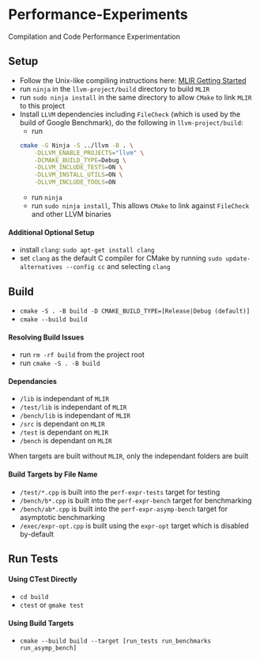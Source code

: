 # Performance-Experiments
Compilation and Code Performance Experimentation

## Setup
- Follow the Unix-like compiling instructions here: [MLIR Getting Started](https://mlir.llvm.org/getting_started/)
- run `ninja` in the `llvm-project/build` directory to build `MLIR`
- run `sudo ninja install` in the same directory to allow `CMake` to link `MLIR` to this project
- Install `LLVM` dependencies including `FileCheck` (which is used by the build of Google Benchmark), do the following in `llvm-project/build`:
    - run
    ```bash
    cmake -G Ninja -S ../llvm -B . \
        -DLLVM_ENABLE_PROJECTS="llvm" \
        -DCMAKE_BUILD_TYPE=Debug \
        -DLLVM_INCLUDE_TESTS=ON \
        -DLLVM_INSTALL_UTILS=ON \
        -DLLVM_INCLUDE_TOOLS=ON
    ```
    - run `ninja`
    - run `sudo ninja install`, This allows `CMake` to link against `FileCheck` and other LLVM binaries

#### Additional Optional Setup
- install `clang`: `sudo apt-get install clang`
- set `clang` as the default C compiler for CMake by running `sudo update-alternatives --config cc` and selecting `clang`

## Build
- `cmake -S . -B build -D CMAKE_BUILD_TYPE=[Release|Debug (default)]`
- `cmake --build build`

#### Resolving Build Issues
- run `rm -rf build` from the project root
- run `cmake -S . -B build`

#### Dependancies
- `/lib` is independant of `MLIR`
- `/test/lib` is independant of `MLIR`
- `/bench/lib` is independant of `MLIR`
- `/src` is dependant on `MLIR`
- `/test` is dependant on `MLIR`
- `/bench` is dependant on `MLIR`

When targets are built without `MLIR`, only the independant folders are built

#### Build Targets by File Name
- `/test/*.cpp` is built into the `perf-expr-tests` target for testing
- `/bench/b*.cpp` is built into the `perf-expr-bench` target for benchmarking
- `/bench/ab*.cpp` is built into the `perf-expr-asymp-bench` target for asymptotic benchmarking
- `/exec/expr-opt.cpp` is built using the `expr-opt` target which is disabled by-default

## Run Tests
#### Using CTest Directly
- `cd build`
- `ctest` or `gmake test`

#### Using Build Targets
- `cmake --build build --target [run_tests run_benchmarks run_asymp_bench]`